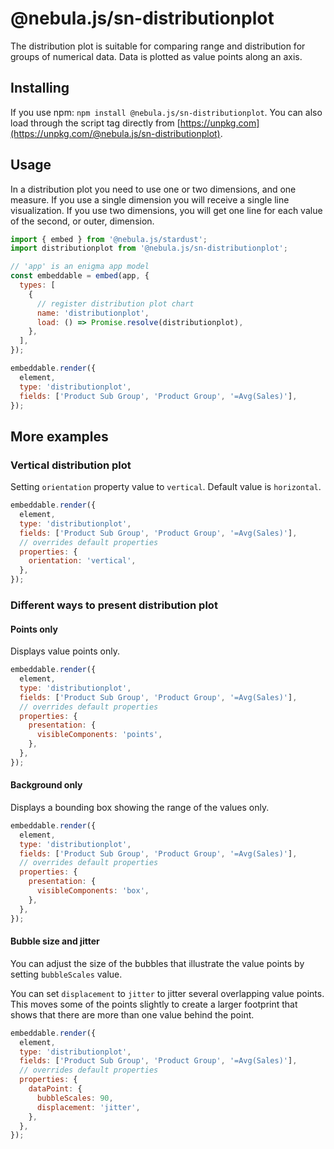 # @nebula.js/sn-distributionplot

The distribution plot is suitable for comparing range and distribution for groups of numerical data. Data is plotted as value points along an axis.

## Installing

If you use npm: `npm install @nebula.js/sn-distributionplot`. You can also load through the script tag directly from [https://unpkg.com](https://unpkg.com/@nebula.js/sn-distributionplot).

## Usage

In a distribution plot you need to use one or two dimensions, and one measure. If you use a single dimension you will receive a single line visualization. If you use two dimensions, you will get one line for each value of the second, or outer, dimension.

<!--![image info](./assets/sn-distributionplot-chart.png)-->

```js
import { embed } from '@nebula.js/stardust';
import distributionplot from '@nebula.js/sn-distributionplot';

// 'app' is an enigma app model
const embeddable = embed(app, {
  types: [
    {
      // register distribution plot chart
      name: 'distributionplot',
      load: () => Promise.resolve(distributionplot),
    },
  ],
});

embeddable.render({
  element,
  type: 'distributionplot',
  fields: ['Product Sub Group', 'Product Group', '=Avg(Sales)'],
});
```

## More examples

### Vertical distribution plot

Setting `orientation` property value to `vertical`. Default value is `horizontal`.

<!--![image info](./assets/sn-distributionplot-chart-vertical.png)-->

```js
embeddable.render({
  element,
  type: 'distributionplot',
  fields: ['Product Sub Group', 'Product Group', '=Avg(Sales)'],
  // overrides default properties
  properties: {
    orientation: 'vertical',
  },
});
```

### Different ways to present distribution plot

#### Points only

Displays value points only.

<!--![image info](./assets/sn-distributionplot-chart-only-points.png)-->

```js
embeddable.render({
  element,
  type: 'distributionplot',
  fields: ['Product Sub Group', 'Product Group', '=Avg(Sales)'],
  // overrides default properties
  properties: {
    presentation: {
      visibleComponents: 'points',
    },
  },
});
```

#### Background only

Displays a bounding box showing the range of the values only.

<!--![image info](./assets/sn-distributionplot-chart-only-bg.png)-->

```js
embeddable.render({
  element,
  type: 'distributionplot',
  fields: ['Product Sub Group', 'Product Group', '=Avg(Sales)'],
  // overrides default properties
  properties: {
    presentation: {
      visibleComponents: 'box',
    },
  },
});
```

#### Bubble size and jitter

You can adjust the size of the bubbles that illustrate the value points by setting `bubbleScales` value.

You can set `displacement` to `jitter` to jitter several overlapping value points. This moves some of the points slightly to create a larger footprint that shows that there are more than one value behind the point.

<!--![image info](./assets/sn-distributionplot-chart-size-jitter.png)-->

```js
embeddable.render({
  element,
  type: 'distributionplot',
  fields: ['Product Sub Group', 'Product Group', '=Avg(Sales)'],
  // overrides default properties
  properties: {
    dataPoint: {
      bubbleScales: 90,
      displacement: 'jitter',
    },
  },
});
```
